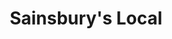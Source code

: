 ---
title: "Sainsbury's Local"
url: /newport/sainsburys-local-goldcroft-common/
shop: convenience
---